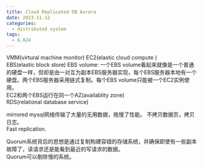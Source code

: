 ```yaml
---
title: Cloud Replicated DB Aurora
date: 2023-11-12
categories:
  - distributed system
tags:
  - 6.824
---
```

VMM(virtural machine monitor)
EC2(elastic cloud compute )  
EBS(elastic block store)
EBS volume: 一个EBS volume看起来就像是一个普通的硬盘一样，但却是由一对互为副本EBS服务器实现，每个EBS服务器本地有一个硬盘。两个EBS服务器采用链式复制。每个EBS volume只能被一个EC2实例使用。  
EC2和两个EBS运行在同一个AZ(availablity zone)  
RDS(relational database service)  

mirrored mysql网络传输了大量的无用数据，拖慢了性能。
不拷贝数据页，拷贝日志。  
Fast replication. 

Quorum系统背后的思想是通过复制构建容错的存储系统，并确保即使有一些副本故障了，读请求还是能看到最近的写请求的数据。  
Quorum可以剔除慢的系统。